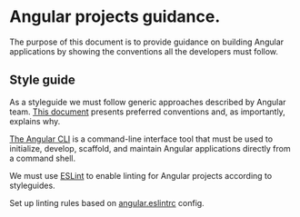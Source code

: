 # Angular projects guidance.

The purpose of this document is to provide guidance on building Angular applications by showing the conventions all the developers must follow.

## Style guide

As a styleguide we must follow generic approaches described by Angular team. [This document](https://angular.io/guide/styleguide) presents preferred conventions and, as importantly, explains why.

[The Angular CLI](https://angular.io/cli) is a command-line interface tool that must be used to initialize, develop, scaffold, and maintain Angular applications directly from a command shell.

We must use [ESLint](https://github.com/angular-eslint/angular-eslint) to enable linting for Angular projects according to styleguides.

Set up linting rules based on [angular.eslintrc](./angular.eslintrc) config.
